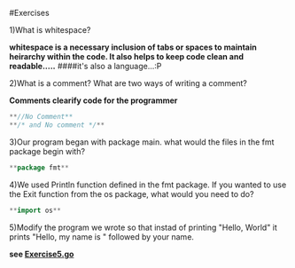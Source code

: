 #Exercises

1)What is whitespace?

**whitespace is a necessary inclusion of tabs or spaces to maintain heirarchy within the code.  It also helps to keep code clean and readable.....**
####it's also a language...:P


2)What is a comment?  What are two ways of writing a comment?

**Comments clearify code for the programmer**
```go
**//No Comment**
**/* and No comment */**
```

3)Our program began with package main.  what would the files in the fmt package begin with?
```go
**package fmt**
```

4)We used Println function defined in the fmt package.  If you wanted to use the Exit function from the os package, what would you need to do?
```go
**import os**
```

5)Modify the program we wrote so that instad of printing "Hello, World" it prints "Hello, my name is " followed by your name.

**see [Exercise5.go](./Exercise5.go)**
